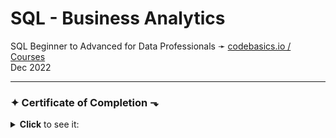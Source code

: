  # **SQL - Business Analytics**

SQL Beginner to Advanced for Data Professionals ➛ [codebasics.io / Courses](https://codebasics.io/#ourcourses)  
Dec 2022


---

### ✦ Certificate of Completion ⬎
<details><summary><b>Click</b> to see it:</summary><img src="https://user-images.githubusercontent.com/94936000/220656582-c76553cd-f2c1-4621-88ea-4fa0cfde2b94.jpg"></details>


